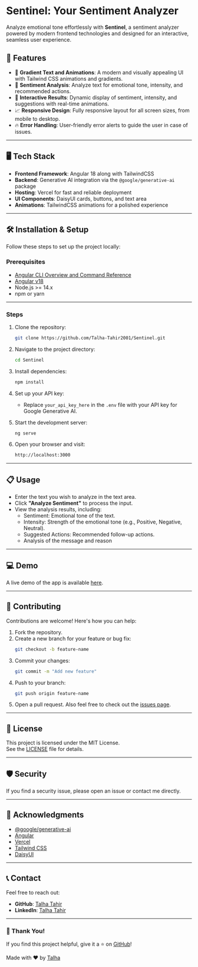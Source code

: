 # Sentinel: Your Sentiment Analyzer  

Analyze emotional tone effortlessly with **Sentinel**, a sentiment analyzer powered by modern frontend technologies and designed for an interactive, seamless user experience.  

## 🚀 Features  

- 🌈 **Gradient Text and Animations**: A modern and visually appealing UI with Tailwind CSS animations and gradients.  
- 🧠 **Sentiment Analysis**: Analyze text for emotional tone, intensity, and recommended actions.  
- 🎯 **Interactive Results**: Dynamic display of sentiment, intensity, and suggestions with real-time animations.  
- 📈 **Responsive Design**: Fully responsive layout for all screen sizes, from mobile to desktop.  
- 🔥 **Error Handling**: User-friendly error alerts to guide the user in case of issues.  
---

## 🖥️ Tech Stack  

- **Frontend Framework**: Angular 18 along with TailwindCSS 
- **Backend**: Generative AI integration via the ```@google/generative-ai```  package
- **Hosting**: Vercel for fast and reliable deployment 
- **UI Components**: DaisyUI cards, buttons, and text area  
- **Animations**: TailwindCSS animations for a polished experience  
---

## 🛠️ Installation & Setup

Follow these steps to set up the project locally:  
### Prerequisites
- [Angular CLI Overview and Command Reference](https://angular.dev/tools/cli)
- [Angular v18](https://angular.dev/)
- Node.js >= 14.x
- npm or yarn
----
### Steps
1. Clone the repository:  
   ```bash  
   git clone https://github.com/Talha-Tahir2001/Sentinel.git  
2.  Navigate to the project directory:
    ```bash
    cd Sentinel
3.  Install dependencies:
    ```bash
    npm install 
4. Set up your API key:
    -   Replace `your_api_key_here` in the `.env` file with your API key for Google Generative AI.

5.  Start the development server:
     ```bash
    ng serve 
6.  Open your browser and visit:
     ```bash
    http://localhost:3000 
----------

## 📋 Usage

 - Enter the text you wish to analyze in the text area.
 - Click **"Analyze Sentiment"** to process the input.
 - View the analysis results, including:
    -   Sentiment: Emotional tone of the text.
    -   Intensity: Strength of the emotional tone (e.g., Positive, Negative, Neutral).
    -   Suggested Actions: Recommended follow-up actions.
    -   Analysis of the message and reason
----------

## 💻 Demo

A live demo of the app is available [here](https://sentinel-xi.vercel.app/).

----------

## 🤝 Contributing

Contributions are welcome! Here's how you can help:
1.  Fork the repository.
2.  Create a new branch for your feature or bug fix:
    ```bash
    git checkout -b feature-name 
3.  Commit your changes:
    ```bash
    git commit -m "Add new feature" 
4.  Push to your branch:
    ```bash
    git push origin feature-name 
5.  Open a pull request.
Also feel free to check out the [issues page](https://github.com/Talha-Tahir2001/Sentinel/issues).

----------

## 📜 License

This project is licensed under the MIT License.  
See the [LICENSE](https://github.com/Talha-Tahir2001/Sentinel/blob/main/LICENSE) file for details.

----------

## 🛡️ Security

If you find a security issue, please open an issue or contact me directly.

----------

## 🌟 Acknowledgments
-   [@google/generative-ai](https://www.npmjs.com/package/@google/generative-ai)
- [Angular](https://angular.dev/)
-   [Vercel](https://vercel.com/)
-  [Tailwind CSS](https://tailwindcss.com/docs/guides/angular)
- [DaisyUI](https://daisyui.com/)
----------

## 📞 Contact

Feel free to reach out:
-   **GitHub**: [Talha Tahir](https://github.com/Talha-Tahir2001)
-   **LinkedIn**: [Talha Tahir](https://www.linkedin.com/in/talha-tahir1/)

----------

### 🙌 Thank You!

If you find this project helpful, give it a ⭐ on [GitHub](https://github.com/Talha-Tahir2001/Sentinel)!

Made with ❤️ by [Talha](https://github.com/Talha-Tahir2001)


